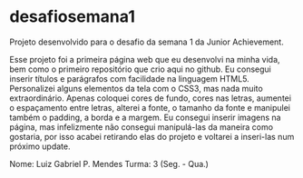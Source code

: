 # desafiosemana1
Projeto desenvolvido para o desafio da semana 1 da Junior Achievement.

Esse projeto foi a primeira página web que eu desenvolvi na minha vida, bem como o primeiro repositório que crio aqui no github. Eu consegui inserir títulos e parágrafos com facilidade na linguagem HTML5. Personalizei alguns elementos da tela com o CSS3, mas nada muito extraordinário. Apenas coloquei cores de fundo, cores nas letras, aumentei o espaçamento entre letras, alterei a fonte, o tamanho da fonte e manipulei também o padding, a borda e a margem. Eu consegui inserir imagens na página, mas infelizmente não consegui manipulá-las da maneira como gostaria, por isso acabei retirando elas do projeto e voltarei a inseri-las num próximo update.

Nome: Luiz Gabriel P. Mendes
Turma: 3 (Seg. - Qua.)
